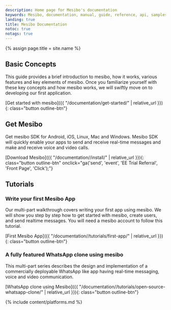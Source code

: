 ```yaml
---
description: Home page for Mesibo's documentation
keywords: Mesibo, documentation, manual, guide, reference, api, samples
landing: true
title: Mesibo Documentation
notoc: true
notags: true
---
```

{% assign page.title = site.name %}

<div class="row">
<div markdown="1" class="col-xs-12 col-sm-12 col-md-12 col-lg-6 block">

## Basic Concepts

This guide provides a brief introduction to mesibo, how it works, various features and key elements of mesibo. Once you familiarize yourself with these key concepts and how mesibo works, we will swiftly move on to developing our first application. 

[Get started with mesibo]({{ "/documentation/get-started/" | relative_url }}){: class="button outline-btn"}

</div>
<div markdown="1" class="col-xs-12 col-sm-12 col-md-12 col-lg-6 block">

## Get Mesibo

Get mesibo SDK for Android, iOS, Linux, Mac and Windows. Mesibo SDK will quickly enable your apps to send and receive real-time messages and make and receive voice and video calls.   

[Download Mesibo]({{ "/documentation//install/" | relative_url }}){: class="button outline-btn" onclick="ga('send', 'event', 'EE Trial Referral', 'Front Page', 'Click');"}

</div>
</div>

## Tutorials

<div class="row">
<div markdown="1" class="col-xs-12 col-sm-12 col-md-12 col-lg-6 block">

### Write your first Mesibo App

Our multi-part walkthrough covers writing your first app using mesibo. We will show you step by step how to get started with mesibo,
create users, and send realtime messages. You will need a mesibo account to follow this
tutorial. 

[First Mesibo App]({{ "/documentation//tutorials/first-app/" | relative_url }}){: class="button outline-btn"}

</div>
<div markdown="1" class="col-xs-12 col-sm-12 col-md-12 col-lg-6 block">

### A fully featured WhatsApp clone using mesibo

This multi-part series describes the design and implementation of a commercially 
deployable WhatsApp like app having real-time messaging, voice and video communication. 

[WhatsApp clone using Mesibo]({{ "/documentation//tutorials/open-source-whatsapp-clone/" | relative_url }}){: class="button outline-btn"}

</div>
</div><!-- end row -->
						
{% include content/platforms.md %}

